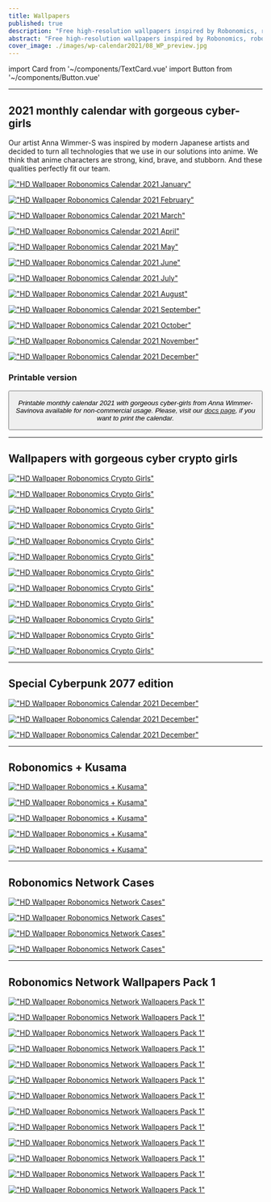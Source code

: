 ```yaml
---
title: Wallpapers
published: true
description: "Free high-resolution wallpapers inspired by Robonomics, robotics, cyberpunk, blockchain innovations. These HD images are free to use for personal usage."
abstract: "Free high-resolution wallpapers inspired by Robonomics, robotics, cyberpunk, blockchain innovations worthy of your mobile and desktop screens."
cover_image: ./images/wp-calendar2021/08_WP_preview.jpg
---
```

import Card from '~/components/TextCard.vue'
import Button from '~/components/Button.vue'

---
## 2021 monthly calendar with gorgeous cyber-girls

<section class="layout__text">

Our artist Anna Wimmer-S was inspired by modern Japanese artists and decided to turn all technologies that we use in our solutions into anime. We think that anime characters are strong, kind, brave, and stubborn. And these qualities perfectly fit our team.

</section>

<section class="grid-3 animate-inside" v-in-viewport.once> 

[!["HD Wallpaper Robonomics Calendar 2021 January"](./images/wp-calendar2021/01_WP_preview.jpg)](https://static.robonomics.network/wallpapers/calendar2021/01_WP.jpg)

[!["HD Wallpaper Robonomics Calendar 2021 February"](./images/wp-calendar2021/02_WP_preview.jpg)](https://static.robonomics.network/wallpapers/calendar2021/02_WP.jpg)

[!["HD Wallpaper Robonomics Calendar 2021 March"](./images/wp-calendar2021/03_WP_preview.jpg)](https://static.robonomics.network/wallpapers/calendar2021/03_WP.jpg)

[!["HD Wallpaper Robonomics Calendar 2021 April"](./images/wp-calendar2021/04_WP_preview.jpg)](https://static.robonomics.network/wallpapers/calendar2021/04_WP.jpg)

[!["HD Wallpaper Robonomics Calendar 2021 May"](./images/wp-calendar2021/05_WP_preview.jpg)](https://static.robonomics.network/wallpapers/calendar2021/05_WP.jpg)

[!["HD Wallpaper Robonomics Calendar 2021 June"](./images/wp-calendar2021/06_WP_preview.jpg)](https://static.robonomics.network/wallpapers/calendar2021/06_WP.jpg)

[!["HD Wallpaper Robonomics Calendar 2021 July"](./images/wp-calendar2021/07_WP_preview.jpg)](https://static.robonomics.network/wallpapers/calendar2021/07_WP.jpg)

[!["HD Wallpaper Robonomics Calendar 2021 August"](./images/wp-calendar2021/08_WP_preview.jpg)](https://static.robonomics.network/wallpapers/calendar2021/08_WP.jpg)

[!["HD Wallpaper Robonomics Calendar 2021 September"](./images/wp-calendar2021/09_WP_preview.jpg)](https://static.robonomics.network/wallpapers/calendar2021/09_WP.jpg)

[!["HD Wallpaper Robonomics Calendar 2021 October"](./images/wp-calendar2021/10_WP_preview.jpg)](https://static.robonomics.network/wallpapers/calendar2021/10_WP.jpg)

[!["HD Wallpaper Robonomics Calendar 2021 November"](./images/wp-calendar2021/11_WP_preview.jpg)](https://static.robonomics.network/wallpapers/calendar2021/11_WP.jpg)

[!["HD Wallpaper Robonomics Calendar 2021 December"](./images/wp-calendar2021/12_WP_preview.jpg)](https://static.robonomics.network/wallpapers/calendar2021/12_WP.jpg)


</section>


<section class="layout__text_small align-left">

<Card :image="'/assets/docs-calendar2021.jpg'" :link="'/community#docs'" :imageSize="'big'">

### Printable version

<Button :link="'/community#docs'" :label="'Download'" :button="'primary'"/>

*Printable monthly calendar 2021 with gorgeous cyber-girls from Anna Wimmer-Savinova available for non-commercial usage. Please, visit our [docs page](/community#docs), if you want to print the calendar.*



</Card>

</section>



---
## Wallpapers with gorgeous cyber crypto girls

<section class="grid-3 animate-inside" v-in-viewport.once>

[!["HD Wallpaper Robonomics Crypto Girls"](./images/wp-girls2021/01-robonomics.network-wallpaper-girls_preview.jpg)](https://static.robonomics.network/wallpapers/girls2021/01-robonomics.network-wallpaper-girls.jpg)

[!["HD Wallpaper Robonomics Crypto Girls"](./images/wp-girls2021/02-robonomics.network-wallpaper-girls_preview.jpg)](https://static.robonomics.network/wallpapers/girls2021/02-robonomics.network-wallpaper-girls.jpg)

[!["HD Wallpaper Robonomics Crypto Girls"](./images/wp-girls2021/03-robonomics.network-wallpaper-girls_preview.jpg)](https://static.robonomics.network/wallpapers/girls2021/03-robonomics.network-wallpaper-girls.jpg)

[!["HD Wallpaper Robonomics Crypto Girls"](./images/wp-girls2021/04-robonomics.network-wallpaper-girls_preview.jpg)](https://static.robonomics.network/wallpapers/girls2021/04-robonomics.network-wallpaper-girls.jpg)

[!["HD Wallpaper Robonomics Crypto Girls"](./images/wp-girls2021/05-robonomics.network-wallpaper-girls_preview.jpg)](https://static.robonomics.network/wallpapers/girls2021/05-robonomics.network-wallpaper-girls.jpg)

[!["HD Wallpaper Robonomics Crypto Girls"](./images/wp-girls2021/06-robonomics.network-wallpaper-girls_preview.jpg)](https://static.robonomics.network/wallpapers/girls2021/06-robonomics.network-wallpaper-girls.jpg)

[!["HD Wallpaper Robonomics Crypto Girls"](./images/wp-girls2021/07-robonomics.network-wallpaper-girls_preview.jpg)](https://static.robonomics.network/wallpapers/girls2021/07-robonomics.network-wallpaper-girls.jpg)

[!["HD Wallpaper Robonomics Crypto Girls"](./images/wp-girls2021/08-robonomics.network-wallpaper-girls_preview.jpg)](https://static.robonomics.network/wallpapers/girls2021/08-robonomics.network-wallpaper-girls.jpg)

[!["HD Wallpaper Robonomics Crypto Girls"](./images/wp-girls2021/09-robonomics.network-wallpaper-girls_preview.jpg)](https://static.robonomics.network/wallpapers/girls2021/09-robonomics.network-wallpaper-girls.jpg)

[!["HD Wallpaper Robonomics Crypto Girls"](./images/wp-girls2021/10-robonomics.network-wallpaper-girls_preview.jpg)](https://static.robonomics.network/wallpapers/girls2021/10-robonomics.network-wallpaper-girls.jpg)

[!["HD Wallpaper Robonomics Crypto Girls"](./images/wp-girls2021/11-robonomics.network-wallpaper-girls_preview.jpg)](https://static.robonomics.network/wallpapers/girls2021/11-robonomics.network-wallpaper-girls.jpg)

[!["HD Wallpaper Robonomics Crypto Girls"](./images/wp-girls2021/12-robonomics.network-wallpaper-girls_preview.jpg)](https://static.robonomics.network/wallpapers/girls2021/12-robonomics.network-wallpaper-girls.jpg)

</section>


---

## Special Cyberpunk 2077 edition

<section class="layout__text animate-inside" v-in-viewport.once>

[!["HD Wallpaper Robonomics Calendar 2021 December"](./images/wp-cyberpunk2077/01-wallpaper-cyberpunk2077-robonomics_network.jpg)](https://static.robonomics.network/wallpapers/cyberpunk2077/01-wallpaper-cyberpunk2077-robonomics_network.jpg)

[!["HD Wallpaper Robonomics Calendar 2021 December"](./images/wp-cyberpunk2077/02-wallpaper-cyberpunk2077-robonomics_network.jpg)](https://static.robonomics.network/wallpapers/cyberpunk2077/02-wallpaper-cyberpunk2077-robonomics_network.jpg)

[!["HD Wallpaper Robonomics Calendar 2021 December"](./images/wp-cyberpunk2077/03-wallpaper-cyberpunk2077-robonomics_network.jpg)](https://static.robonomics.network/wallpapers/cyberpunk2077/03-wallpaper-cyberpunk2077-robonomics_network.jpg)

</section>


---

## Robonomics + Kusama

<section class="layout__text animate-inside grid-3" v-in-viewport.once>

[!["HD Wallpaper Robonomics + Kusama"](./images/wp-kusama/wallpaper_KUSAMA_1.jpg)](https://static.robonomics.network/wallpapers/wp-kusama/wallpaper_KUSAMA_1.jpg)

[!["HD Wallpaper Robonomics + Kusama"](./images/wp-kusama/wallpaper_KUSAMA_2.jpg)](https://static.robonomics.network/wallpapers/wp-kusama/wallpaper_KUSAMA_2.jpg)

[!["HD Wallpaper Robonomics + Kusama"](./images/wp-kusama/wallpaper_KUSAMA_3.jpg)](https://static.robonomics.network/wallpapers/wp-kusama/wallpaper_KUSAMA_3.jpg)

[!["HD Wallpaper Robonomics + Kusama"](./images/wp-kusama/wallpaper_KUSAMA_4.jpg)](https://static.robonomics.network/wallpapers/wp-kusama/wallpaper_KUSAMA_4.jpg)

[!["HD Wallpaper Robonomics + Kusama"](./images/wp-kusama/wallpaper_KUSAMA_5.jpg)](https://static.robonomics.network/wallpapers/wp-kusama/wallpaper_KUSAMA_5.jpg)

</section>

---

## Robonomics Network Cases

<section class="animate-inside grid-4" v-in-viewport.once>

[!["HD Wallpaper Robonomics Network Cases"](./images/wp-cases/wallpaper_Air_3.jpg)](https://static.robonomics.network/wallpapers/wp-cases/wallpaper_Air_3.jpg)

[!["HD Wallpaper Robonomics Network Cases"](./images/wp-cases/wallpaper_Air_4.jpg)](https://static.robonomics.network/wallpapers/wp-cases/wallpaper_Air_4.jpg)

[!["HD Wallpaper Robonomics Network Cases"](./images/wp-cases/wallpaper_Fuji_2.jpg)](https://static.robonomics.network/wallpapers/wp-cases/wallpaper_Fuji_2.jpg)

[!["HD Wallpaper Robonomics Network Cases"](./images/wp-cases/wallpaper_Fuji.jpg)](https://static.robonomics.network/wallpapers/wp-cases/wallpaper_Fuji.jpg)

</section>


---

## Robonomics Network Wallpapers Pack 1

<section class="animate-inside grid-3" v-in-viewport.once>

[!["HD Wallpaper Robonomics Network Wallpapers Pack 1"](./images/wp-robonomics-pack1/wallpaper_robonomics_1.jpg)](https://static.robonomics.network/wallpapers/wp-robonomics-pack1/wallpaper_robonomics_1.jpg)

[!["HD Wallpaper Robonomics Network Wallpapers Pack 1"](./images/wp-robonomics-pack1/wallpaper_robonomics_2.jpg)](https://static.robonomics.network/wallpapers/wp-robonomics-pack1/wallpaper_robonomics_2.jpg)

[!["HD Wallpaper Robonomics Network Wallpapers Pack 1"](./images/wp-robonomics-pack1/wallpaper_robonomics_3.jpg)](https://static.robonomics.network/wallpapers/wp-robonomics-pack1/wallpaper_robonomics_3.jpg)

[!["HD Wallpaper Robonomics Network Wallpapers Pack 1"](./images/wp-robonomics-pack1/wallpaper_robonomics_4.jpg)](https://static.robonomics.network/wallpapers/wp-robonomics-pack1/wallpaper_robonomics_4.jpg)

[!["HD Wallpaper Robonomics Network Wallpapers Pack 1"](./images/wp-robonomics-pack1/wallpaper_robonomics_5.jpg)](https://static.robonomics.network/wallpapers/wp-robonomics-pack1/wallpaper_robonomics_5.jpg)

[!["HD Wallpaper Robonomics Network Wallpapers Pack 1"](./images/wp-robonomics-pack1/wallpaper_robonomics_6.jpg)](https://static.robonomics.network/wallpapers/wp-robonomics-pack1/wallpaper_robonomics_6.jpg)

[!["HD Wallpaper Robonomics Network Wallpapers Pack 1"](./images/wp-robonomics-pack1/wallpaper_robonomics_7.jpg)](https://static.robonomics.network/wallpapers/wp-robonomics-pack1/wallpaper_robonomics_7.jpg)

[!["HD Wallpaper Robonomics Network Wallpapers Pack 1"](./images/wp-robonomics-pack1/wallpaper_robonomics_8.jpg)](https://static.robonomics.network/wallpapers/wp-robonomics-pack1/wallpaper_robonomics_8.jpg)

[!["HD Wallpaper Robonomics Network Wallpapers Pack 1"](./images/wp-robonomics-pack1/wallpaper_robonomics_9.jpg)](https://static.robonomics.network/wallpapers/wp-robonomics-pack1/wallpaper_robonomics_9.jpg)

[!["HD Wallpaper Robonomics Network Wallpapers Pack 1"](./images/wp-robonomics-pack1/wallpaper_robonomics_10.jpg)](https://static.robonomics.network/wallpapers/wp-robonomics-pack1/wallpaper_robonomics_10.jpg)

[!["HD Wallpaper Robonomics Network Wallpapers Pack 1"](./images/wp-robonomics-pack1/wallpaper_robonomics_11.jpg)](https://static.robonomics.network/wallpapers/wp-robonomics-pack1/wallpaper_robonomics_11.jpg)

[!["HD Wallpaper Robonomics Network Wallpapers Pack 1"](./images/wp-robonomics-pack1/wallpaper_robonomics_12.jpg)](https://static.robonomics.network/wallpapers/wp-robonomics-pack1/wallpaper_robonomics_12.jpg)

[!["HD Wallpaper Robonomics Network Wallpapers Pack 1"](./images/wp-robonomics-pack1/wallpaper_robonomics_13.jpg)](https://static.robonomics.network/wallpapers/wp-robonomics-pack1/wallpaper_robonomics_13.jpg)

</section>